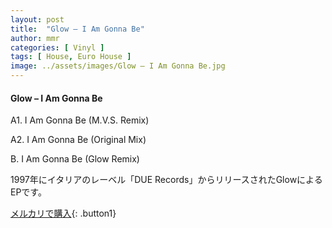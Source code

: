 ```yaml
---
layout: post
title:  "Glow – I Am Gonna Be"
author: mmr
categories: [ Vinyl ]
tags: [ House, Euro House ]
image: ../assets/images/Glow – I Am Gonna Be.jpg
---
```


#### Glow – I Am Gonna Be

A1. I Am Gonna Be (M.V.S. Remix)

A2. I Am Gonna Be (Original Mix)

B. I Am Gonna Be (Glow Remix)

1997年にイタリアのレーベル「DUE Records」からリリースされたGlowによるEPです。

[メルカリで購入](https://jp.mercari.com/item/m91456308602){: .button1}

